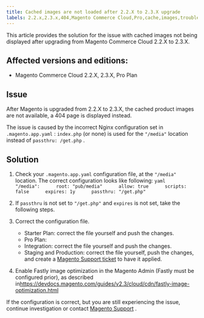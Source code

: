 ```yaml
---
title: Cached images are not loaded after 2.2.X to 2.3.X upgrade
labels: 2.2.x,2.3.x,404,Magento Commerce Cloud,Pro,cache,images,troubleshooting
---
```


This article provides the solution for the issue with cached images not being displayed after upgrading from Magento Commerce Cloud 2.2.X to 2.3.X.

## Affected versions and editions:

* Magento Commerce Cloud 2.2.X, 2.3.X, Pro Plan

## Issue

After Magento is upgraded from 2.2.X to 2.3.X, the cached product images are not available, a 404 page is displayed instead.

The issue is caused by the incorrect Nginx configuration set in `.magento.app.yaml` : `index.php` (or none) is used for the `"/media"` location instead of `passthru: /get.php` .

## Solution

1. Check your `.magento.app.yaml` configuration file, at the `"/media"` location. The correct configuration looks like following:    ```yaml    "/media":      root: "pub/media"      allow: true      scripts: false      expires: 1y      passthru: "/get.php"    ```    
1. If `passthru` is not set to `"/get.php"` and `expires` is not set, take the following steps.
1. Correct the configuration file.
    * Starter Plan: correct the file yourself and push the changes.
    * Pro Plan:
    * Integration: correct the file yourself and push the changes.
    * Staging and Production: correct the file yourself, push the changes, and create a [Magento Support ticket](https://support.magento.com/hc/en-us/articles/360019088251) to have it applied.


1. Enable Fastly image optimization in the Magento Admin (Fastly must be configured prior), as described in<https://devdocs.magento.com/guides/v2.3/cloud/cdn/fastly-image-optimization.html>

If the configuration is correct, but you are still experiencing the issue, continue investigation or contact [Magento Support](https://support.magento.com/hc/en-us/articles/360019088251) .
